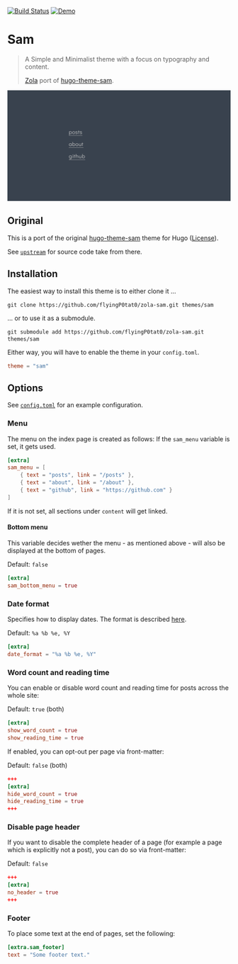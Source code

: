[![Build Status][build-img]][build-url]
[![Demo][demo-img]][demo-url]

# Sam

> A Simple and Minimalist theme with a focus on typography and content.
>
> [Zola][zola] port of [hugo-theme-sam][hugo-sam].

![Screenshot](screenshot.png)

## Original

This is a port of the original [hugo-theme-sam][hugo-sam] theme for Hugo ([License][upstream-license]).

See [`upstream`][upstream] for source code take from there.

## Installation

The easiest way to install this theme is to either clone it ...

```
git clone https://github.com/flyingP0tat0/zola-sam.git themes/sam
```

... or to use it as a submodule.

```
git submodule add https://github.com/flyingP0tat0/zola-sam.git themes/sam
```

Either way, you will have to enable the theme in your `config.toml`.

```toml
theme = "sam"
```

## Options

See [`config.toml`][config] for an example configuration.

### Menu

The menu on the index page is created as follows: If the `sam_menu` variable is set, it gets used.

```toml
[extra]
sam_menu = [
    { text = "posts", link = "/posts" },
    { text = "about", link = "/about" },
    { text = "github", link = "https://github.com" }
]
```

If it is not set, all sections under `content` will get linked.

#### Bottom menu

This variable decides wether the menu - as mentioned above - will also be displayed at the bottom of pages.

Default: `false`

```toml
[extra]
sam_bottom_menu = true
```

### Date format

Specifies how to display dates. The format is described [here][date-format-docs].

Default: `%a %b %e, %Y`

```toml
[extra]
date_format = "%a %b %e, %Y"
```

### Word count and reading time

You can enable or disable word count and reading time for posts across the whole site:

Default: `true` (both)

```toml
[extra]
show_word_count = true
show_reading_time = true
```

If enabled, you can opt-out per page via front-matter:

Default: `false` (both)

```toml
+++
[extra]
hide_word_count = true
hide_reading_time = true
+++
```

### Disable page header

If you want to disable the complete header of a page (for example a page which is explicitly not a post), you can do so via front-matter:

Default: `false`

```toml
+++
[extra]
no_header = true
+++
```

### Footer

To place some text at the end of pages, set the following:

```toml
[extra.sam_footer]
text = "Some footer text."
```

[build-img]: https://travis-ci.com/flyingP0tat0/zola-sam.svg?branch=master
[build-url]: https://travis-ci.com/flyingP0tat0/zola-sam
[demo-img]: https://img.shields.io/badge/demo-live-green.svg
[demo-url]: https://zola-sam.flyingp0tat0.xyz
[zola]: https://getzola.org
[hugo-sam]: https://github.com/victoriadotdev/hugo-theme-sam
[upstream]: https://github.com/flyingP0tat0/zola-sam/blob/master/upstream
[upstream-license]: https://github.com/flyingP0tat0/zola-sam/blob/master/upstream/LICENSE
[config]: https://github.com/flyingP0tat0/zola-sam/blob/master/config.toml
[date-format-docs]: https://docs.rs/chrono/latest/chrono/format/strftime/index.html
